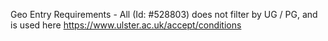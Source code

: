 Geo Entry Requirements - All (Id: #528803) does not filter by UG / PG, and is used here https://www.ulster.ac.uk/accept/conditions
